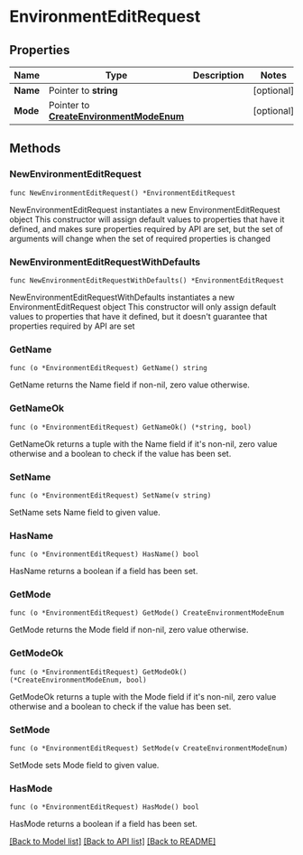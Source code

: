 # EnvironmentEditRequest

## Properties

Name | Type | Description | Notes
------------ | ------------- | ------------- | -------------
**Name** | Pointer to **string** |  | [optional] 
**Mode** | Pointer to [**CreateEnvironmentModeEnum**](CreateEnvironmentModeEnum.md) |  | [optional] 

## Methods

### NewEnvironmentEditRequest

`func NewEnvironmentEditRequest() *EnvironmentEditRequest`

NewEnvironmentEditRequest instantiates a new EnvironmentEditRequest object
This constructor will assign default values to properties that have it defined,
and makes sure properties required by API are set, but the set of arguments
will change when the set of required properties is changed

### NewEnvironmentEditRequestWithDefaults

`func NewEnvironmentEditRequestWithDefaults() *EnvironmentEditRequest`

NewEnvironmentEditRequestWithDefaults instantiates a new EnvironmentEditRequest object
This constructor will only assign default values to properties that have it defined,
but it doesn't guarantee that properties required by API are set

### GetName

`func (o *EnvironmentEditRequest) GetName() string`

GetName returns the Name field if non-nil, zero value otherwise.

### GetNameOk

`func (o *EnvironmentEditRequest) GetNameOk() (*string, bool)`

GetNameOk returns a tuple with the Name field if it's non-nil, zero value otherwise
and a boolean to check if the value has been set.

### SetName

`func (o *EnvironmentEditRequest) SetName(v string)`

SetName sets Name field to given value.

### HasName

`func (o *EnvironmentEditRequest) HasName() bool`

HasName returns a boolean if a field has been set.

### GetMode

`func (o *EnvironmentEditRequest) GetMode() CreateEnvironmentModeEnum`

GetMode returns the Mode field if non-nil, zero value otherwise.

### GetModeOk

`func (o *EnvironmentEditRequest) GetModeOk() (*CreateEnvironmentModeEnum, bool)`

GetModeOk returns a tuple with the Mode field if it's non-nil, zero value otherwise
and a boolean to check if the value has been set.

### SetMode

`func (o *EnvironmentEditRequest) SetMode(v CreateEnvironmentModeEnum)`

SetMode sets Mode field to given value.

### HasMode

`func (o *EnvironmentEditRequest) HasMode() bool`

HasMode returns a boolean if a field has been set.


[[Back to Model list]](../README.md#documentation-for-models) [[Back to API list]](../README.md#documentation-for-api-endpoints) [[Back to README]](../README.md)


